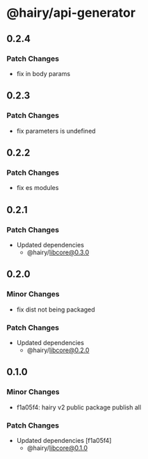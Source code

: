 # @hairy/api-generator

## 0.2.4

### Patch Changes

- fix in body params

## 0.2.3

### Patch Changes

- fix parameters is undefined

## 0.2.2

### Patch Changes

- fix es modules

## 0.2.1

### Patch Changes

- Updated dependencies
  - @hairy/libcore@0.3.0

## 0.2.0

### Minor Changes

- fix dist not being packaged

### Patch Changes

- Updated dependencies
  - @hairy/libcore@0.2.0

## 0.1.0

### Minor Changes

- f1a05f4: hairy v2 public package publish all

### Patch Changes

- Updated dependencies [f1a05f4]
  - @hairy/libcore@0.1.0

